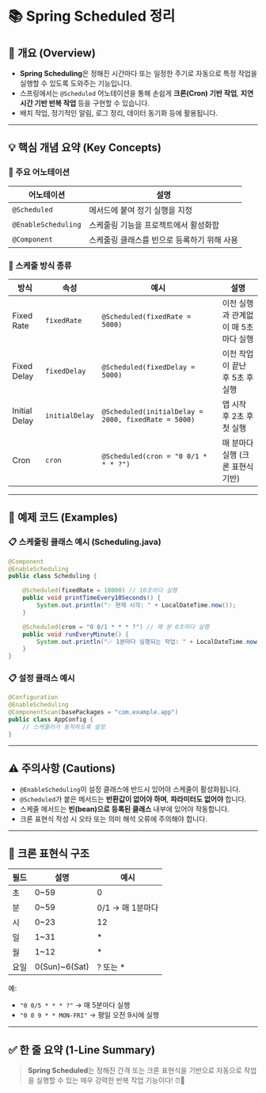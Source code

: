 # 📚 Spring Scheduled 정리

## 📌 개요 (Overview)

- **Spring Scheduling**은 정해진 시간마다 또는 일정한 주기로 자동으로 특정 작업을 실행할 수 있도록 도와주는 기능입니다.
- 스프링에서는 `@Scheduled` 어노테이션을 통해 손쉽게 **크론(Cron) 기반 작업**, **지연 시간 기반 반복 작업** 등을 구현할 수 있습니다.
- 배치 작업, 정기적인 알림, 로그 정리, 데이터 동기화 등에 활용됩니다.

---

## 💡 핵심 개념 요약 (Key Concepts)

### 🌟 주요 어노테이션

| 어노테이션       | 설명 |
|------------------|------|
| `@Scheduled`     | 메서드에 붙여 정기 실행을 지정 |
| `@EnableScheduling` | 스케줄링 기능을 프로젝트에서 활성화함 |
| `@Component`     | 스케줄링 클래스를 빈으로 등록하기 위해 사용 |

### 🌟 스케줄 방식 종류

| 방식 | 속성 | 예시 | 설명 |
|------|------|------|------|
| Fixed Rate | `fixedRate` | `@Scheduled(fixedRate = 5000)` | 이전 실행과 관계없이 매 5초마다 실행 |
| Fixed Delay | `fixedDelay` | `@Scheduled(fixedDelay = 5000)` | 이전 작업이 끝난 후 5초 후 실행 |
| Initial Delay | `initialDelay` | `@Scheduled(initialDelay = 2000, fixedRate = 5000)` | 앱 시작 후 2초 후 첫 실행 |
| Cron | `cron` | `@Scheduled(cron = "0 0/1 * * * ?")` | 매 분마다 실행 (크론 표현식 기반) |

---

## 🧪 예제 코드 (Examples)

### 📋 스케줄링 클래스 예시 (Scheduling.java)
```java
@Component
@EnableScheduling
public class Scheduling {

    @Scheduled(fixedRate = 10000) // 10초마다 실행
    public void printTimeEvery10Seconds() {
        System.out.println("💡 현재 시각: " + LocalDateTime.now());
    }

    @Scheduled(cron = "0 0/1 * * * ?") // 매 분 0초마다 실행
    public void runEveryMinute() {
        System.out.println("✅ 1분마다 실행되는 작업: " + LocalDateTime.now());
    }
}
```

### 📋 설정 클래스 예시
```java
@Configuration
@EnableScheduling
@ComponentScan(basePackages = "com.example.app")
public class AppConfig {
    // 스케줄러가 동작하도록 설정
}
```

---

## ⚠ 주의사항 (Cautions)

- `@EnableScheduling`이 설정 클래스에 반드시 있어야 스케줄이 활성화됩니다.
- `@Scheduled`가 붙은 메서드는 **반환값이 없어야 하며**, **파라미터도 없어야** 합니다.
- 스케줄 메서드는 **빈(bean)으로 등록된 클래스** 내부에 있어야 작동합니다.
- 크론 표현식 작성 시 오타 또는 의미 해석 오류에 주의해야 합니다.

---

## 🧠 크론 표현식 구조

| 필드 | 설명 | 예시 |
|------|------|------|
| 초   | 0~59 | 0 |
| 분   | 0~59 | 0/1 → 매 1분마다 |
| 시   | 0~23 | 12 |
| 일   | 1~31 | * |
| 월   | 1~12 | * |
| 요일 | 0(Sun)~6(Sat) | ? 또는 * |

예:  
- `"0 0/5 * * * ?"` → 매 5분마다 실행  
- `"0 0 9 * * MON-FRI"` → 평일 오전 9시에 실행

---

## ✅ 한 줄 요약 (1-Line Summary)

> **Spring Scheduled**는 정해진 간격 또는 크론 표현식을 기반으로 자동으로 작업을 실행할 수 있는 매우 강력한 반복 작업 기능이다! ⏰🚀
